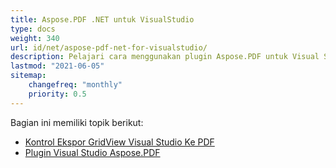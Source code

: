 ```yaml
---
title: Aspose.PDF .NET untuk VisualStudio
type: docs
weight: 340
url: id/net/aspose-pdf-net-for-visualstudio/
description: Pelajari cara menggunakan plugin Aspose.PDF untuk Visual Studio
lastmod: "2021-06-05"
sitemap:
    changefreq: "monthly"
    priority: 0.5
---
```


Bagian ini memiliki topik berikut:

- [Kontrol Ekspor GridView Visual Studio Ke PDF](/pdf/net/visual-studio-export-gridview-to-pdf-control/)
- [Plugin Visual Studio Aspose.PDF](/pdf/net/aspose-pdf-visual-studio-plugin/)
